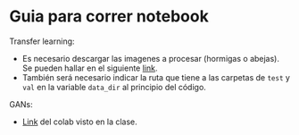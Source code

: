 # Guia para correr notebook


Transfer learning:
- Es necesario descargar las imagenes a procesar (hormigas o abejas). Se pueden
hallar en el siguiente [link](https://drive.google.com/drive/folders/1La_-Y6tLcaAn_4zXTkTYxfD1luaTyKkq?usp=sharing).
- También será necesario indicar la ruta que tiene a las carpetas de `test` y `val` 
en la variable `data_dir` al principio del código.

GANs:
- [Link](https://github.com/Yangyangii/GAN-Tutorial) del colab visto en la clase.

